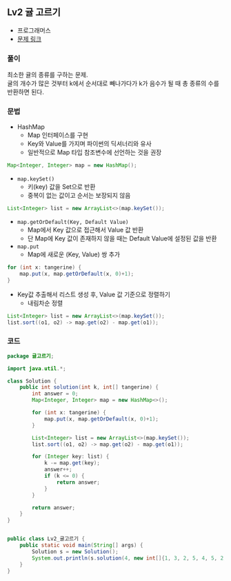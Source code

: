 ## Lv2 귤 고르기

- 프로그래머스
- [문제 링크](https://school.programmers.co.kr/learn/courses/30/lessons/138476)

### 풀이

최소한 귤의 종류를 구하는 문제.  
귤의 개수가 많은 것부터 k에서 순서대로 빼나가다가 k가 음수가 될 때 총 종류의 수를 반환하면 된다. 

### 문법

- HashMap
  - Map 인터페이스를 구현
  - Key와 Value를 가지며 파이썬의 딕셔너리와 유사
  - 일반적으로 Map 타입 참조변수에 선언하는 것을 권장

```java
Map<Integer, Integer> map = new HashMap();
```

- `map.keySet()`
  - 키(key) 값을 Set으로 반환
  - 중복이 없는 값이고 순서는 보장되지 않음
```java
List<Integer> list = new ArrayList<>(map.keySet());
```

- `map.getOrDefault(Key, Default Value)`
  - Map에서 Key 값으로 접근해서 Value 값 반환
  - 단 Map에 Key 값이 존재하지 않을 때는 Default Value에 설정된 값을 반환
- `map.put`
  - Map에 새로운 (Key, Value) 쌍 추가
```java
for (int x: tangerine) {
    map.put(x, map.getOrDefault(x, 0)+1);
}
```

- Key값 추출해서 리스트 생성 후, Value 값 기준으로 정렬하기
  - 내림차순 정렬
```java
List<Integer> list = new ArrayList<>(map.keySet());
list.sort((o1, o2) -> map.get(o2) - map.get(o1));
```

### 코드

```java
package 귤고르기;

import java.util.*;

class Solution {
    public int solution(int k, int[] tangerine) {
        int answer = 0;
        Map<Integer, Integer> map = new HashMap<>();

        for (int x: tangerine) {
            map.put(x, map.getOrDefault(x, 0)+1);
        }

        List<Integer> list = new ArrayList<>(map.keySet());
        list.sort((o1, o2) -> map.get(o2) - map.get(o1));

        for (Integer key: list) {
            k -= map.get(key);
            answer++;
            if (k <= 0) {
                return answer;
            }
        }

        return answer;
    }
}


public class Lv2_귤고르기 {
    public static void main(String[] args) {
        Solution s = new Solution();
        System.out.println(s.solution(4, new int[]{1, 3, 2, 5, 4, 5, 2, 3}));
    }
}

```